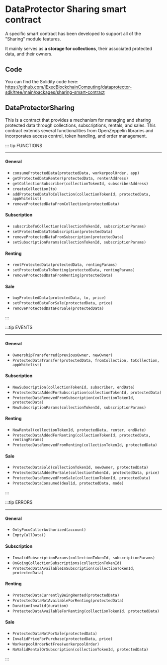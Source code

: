 # DataProtector Sharing smart contract

A specific smart contract has been developed to support all of the "Sharing"
module features.

It mainly serves as **a storage for collections**, their associated protected
data, and their owners.

## Code

You can find the Solidity code here:
<https://github.com/iExecBlockchainComputing/dataprotector-sdk/tree/main/packages/sharing-smart-contract>

## DataProtectorSharing

This is a contract that provides a mechanism for managing and sharing protected
data through collections, subscriptions, rentals, and sales. This contract
extends several functionalities from OpenZeppelin libraries and incorporates
access control, token handling, and order management.

::: tip FUNCTIONS

---

#### General

- `consumeProtectedData(protectedData, workerpoolOrder, app)`
- `getProtectedDataRenter(protectedData, renterAddress)`
- `getCollectionSubscriber(collectionTokenId, subscriberAddress)`
- `createCollection(to)`
- `addProtectedDataToCollection(collectionTokenId, protectedData, appWhitelist)`
- `removeProtectedDataFromCollection(protectedData)`

#### Subscription

- `subscribeToCollection(collectionTokenId, subscriptionParams)`
- `setProtectedDataToSubscription(protectedData)`
- `removeProtectedDataFromSubscription(protectedData)`
- `setSubscriptionParams(collectionTokenId, subscriptionParams)`

#### Renting

- `rentProtectedData(protectedData, rentingParams)`
- `setProtectedDataToRenting(protectedData, rentingParams)`
- `removeProtectedDataFromRenting(protectedData)`

#### Sale

- `buyProtectedData(protectedData, to, price)`
- `setProtectedDataForSale(protectedData, price)`
- `removeProtectedDataForSale(protectedData)`

:::

:::tip EVENTS

---

#### General

- `OwnershipTransferred(previousOwner, newOwner)`
- `ProtectedDataTransfer(protectedData, fromCollection, toCollection, appWhitelist)`

#### Subscription

- `NewSubscription(collectionTokenId, subscriber, endDate)`
- `ProtectedDataAddedForSubscription(collectionTokenId, protectedData)`
- `ProtectedDataRemovedFromSubscription(collectionTokenId, protectedData)`
- `NewSubscriptionParams(collectionTokenId, subscriptionParams)`

#### Renting

- `NewRental(collectionTokenId, protectedData, renter, endDate)`
- `ProtectedDataAddedForRenting(collectionTokenId, protectedData, rentingParams)`
- `ProtectedDataRemovedFromRenting(collectionTokenId, protectedData)`

#### Sale

- `ProtectedDataSold(collectionTokenId, newOwner, protectedData)`
- `ProtectedDataAddedForSale(collectionTokenId, protectedData, price)`
- `ProtectedDataRemovedFromSale(collectionTokenId, protectedData)`
- `ProtectedDataConsumed(dealid, protectedData, mode)`

:::

:::tip ERRORS

---

#### General

- `OnlyPocoCallerAuthorized(account)`
- `EmptyCallData()`

#### Subscription

- `InvalidSubscriptionParams(collectionTokenId, subscriptionParams)`
- `OnGoingCollectionSubscriptions(collectionTokenId)`
- `ProtectedDataAvailableInSubscription(collectionTokenId, protectedData)`

#### Renting

- `ProtectedDataCurrentlyBeingRented(protectedData)`
- `ProtectedDataNotAvailableForRenting(protectedData)`
- `DurationInvalid(duration)`
- `ProtectedDataAvailableForRenting(collectionTokenId, protectedData)`

#### Sale

- `ProtectedDataNotForSale(protectedData)`
- `InvalidPriceForPurchase(protectedData, price)`
- `WorkerpoolOrderNotFree(workerpoolOrder)`
- `NoValidRentalOrSubscription(collectionTokenId, protectedData)`

:::
